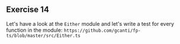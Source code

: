 ## Exercise 14

Let's have a look at the `Either` module and let's write a test for every function in the module: `https://github.com/gcanti/fp-ts/blob/master/src/Either.ts`
